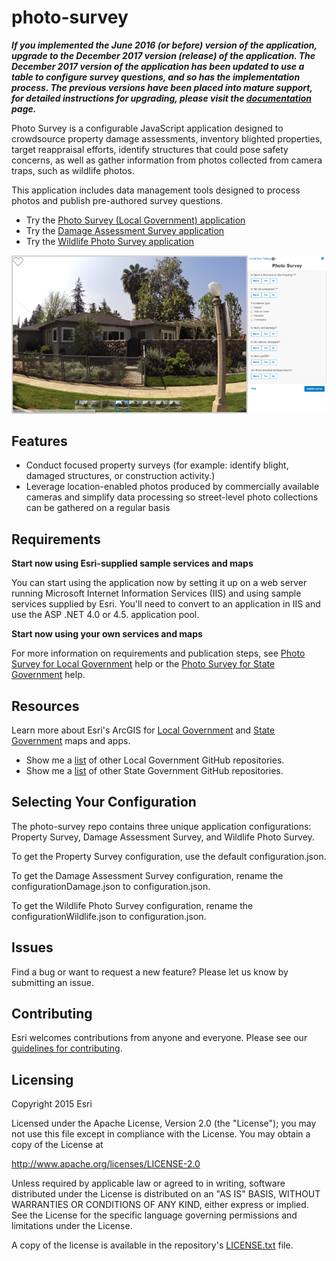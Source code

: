 # photo-survey

***If you implemented the June 2016 (or before) version of the application, upgrade to the December 2017 version (release) of the application. The December 2017 version of the application has been updated to use a table to configure survey questions, and so has the implementation process.  The previous versions have been placed into mature support, for detailed instructions for upgrading, please visit the [documentation](http://solutions.arcgis.com/local-government/help/photo-surveys/get-started/upgrade-application/) page.***

Photo Survey is a configurable JavaScript application designed to crowdsource property damage assessments, inventory blighted properties, target reappraisal efforts, identify structures that could pose safety concerns, as well as gather information from photos collected from camera traps, such as wildlife photos.

This application includes data management tools designed to process photos and publish pre-authored survey questions.

* Try the [Photo Survey (Local Government) application](http://links.esri.com/localgovernment/tryit/PhotoSurveys/)
* Try the [Damage Assessment Survey application](http://links.esri.com/stategovernment/tryit/PhotoSurveys/)
* Try the [Wildlife Photo Survey application](http://links.esri.com/stategovernment/tryit/wildlifephotosurvey/)

[![Image of the Photo Survey application](photo-survey.png "Photo Survey application")](http://links.esri.com/localgovernment/tryit/PhotoSurvey/)

## Features

* Conduct focused property surveys (for example: identify blight, damaged structures, or construction activity.)
* Leverage location-enabled photos produced by commercially available cameras and simplify data processing so street-level photo collections can be gathered on a regular basis


## Requirements

**Start now using Esri-supplied sample services and maps**

You can start using the application now by setting it up on a web server running Microsoft Internet Information Services (IIS) and using sample services supplied by Esri.
You'll need to convert to an application in IIS and use the ASP .NET 4.0 or 4.5. application pool.

**Start now using your own services and maps**

For more information on requirements and publication steps, see [Photo Survey for Local Government](http://solutions.arcgis.com/local-government/help/photo-surveys/) help or the [Photo Survey for State Government](http://solutions.arcgis.com/state-government/help/photo-surveys/) help.

## Resources

Learn more about Esri's ArcGIS for [Local Government](http://solutions.arcgis.com/local-government/) and [State Government](http://solutions.arcgis.com/state-government/) maps and apps.

* Show me a [list](http://esri.github.io/#Local-Government) of other Local Government GitHub repositories.
* Show me a [list](http://esri.github.io/#State-Government) of other State Government GitHub repositories.

## Selecting Your Configuration

The photo-survey repo contains three unique application configurations: Property Survey, Damage Assessment Survey, and Wildlife Photo Survey.

To get the Property Survey configuration, use the default configuration.json.

To get the Damage Assessment Survey configuration, rename the configurationDamage.json to configuration.json.

To get the Wildlife Photo Survey configuration, rename the configurationWildlife.json to configuration.json.


## Issues

Find a bug or want to request a new feature?  Please let us know by submitting an issue.


## Contributing

Esri welcomes contributions from anyone and everyone.
Please see our [guidelines for contributing](https://github.com/esri/contributing).

## Licensing

Copyright 2015 Esri

Licensed under the Apache License, Version 2.0 (the "License");
you may not use this file except in compliance with the License.
You may obtain a copy of the License at

   http://www.apache.org/licenses/LICENSE-2.0

Unless required by applicable law or agreed to in writing, software
distributed under the License is distributed on an "AS IS" BASIS,
WITHOUT WARRANTIES OR CONDITIONS OF ANY KIND, either express or implied.
See the License for the specific language governing permissions and
limitations under the License.

A copy of the license is available in the repository's
[LICENSE.txt](https://github.com/Esri/photo-survey/blob/master/License.txt) file.
